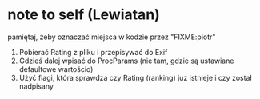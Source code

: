 # note to self (Lewiatan)

pamiętaj, żeby oznaczać miejsca w kodzie przez "FIXME:piotr"
1. Pobierać Rating z pliku i przepisywać do Exif
2. Gdzieś dalej wpisać do ProcParams (nie tam, gdzie są ustawiane defaultowe wartościo)
3. Użyć flagi, która sprawdza czy Rating (ranking) juz istnieje i czy został nadpisany
